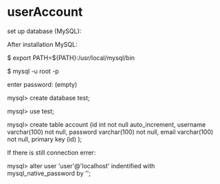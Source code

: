 # userAccount

set up database (MySQL):

After installation MySQL:

$ export PATH=${PATH}:/usr/local/mysql/bin

$ mysql -u root -p

enter password: (empty)

mysql>  create database test;

mysql> use test;

mysql> create table account (id int not null auto_increment,
username varchar(100) not null,
password varchar(100) not null,
email varchar(100) not null,
primary key (id)
);


If there is still connection errer:

mysql> alter user 'user'@'localhost' indentified with mysql_native_password by '';
